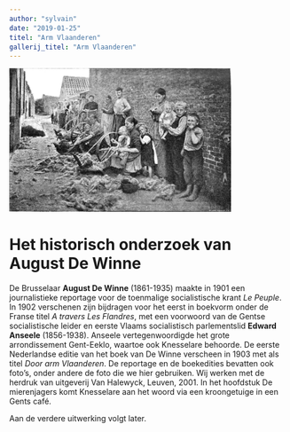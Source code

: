 ```yaml
---
author: "sylvain"
date: "2019-01-25"
titel: "Arm Vlaanderen"
gallerij_titel: "Arm Vlaanderen"
---
```


![avl](avl.gif)

# Het historisch onderzoek van August De Winne 

De Brusselaar **August De Winne** (1861-1935) maakte in 1901 een journalistieke reportage voor de toenmalige socialistische krant _Le Peuple_. In 1902 verschenen zijn bijdragen voor het eerst in boekvorm onder de Franse titel _A travers Les Flandres_, met een voorwoord van de Gentse socialistische leider en eerste Vlaams socialistisch parlementslid **Edward Anseele** (1856-1938). Anseele vertegenwoordigde het grote arrondissement Gent-Eeklo, waartoe ook Knesselare behoorde. De eerste Nederlandse editie van het boek van De Winne verscheen in 1903 met als titel _Door arm Vlaanderen_. De reportage en de boekedities bevatten ook foto’s, onder andere de foto die we hier gebruiken. Wij werken met de herdruk van uitgeverij Van Halewyck, Leuven, 2001. In het hoofdstuk De mierenjagers komt Knesselare aan het woord via een kroongetuige in een Gents café. 


Aan de verdere uitwerking volgt later.




 

